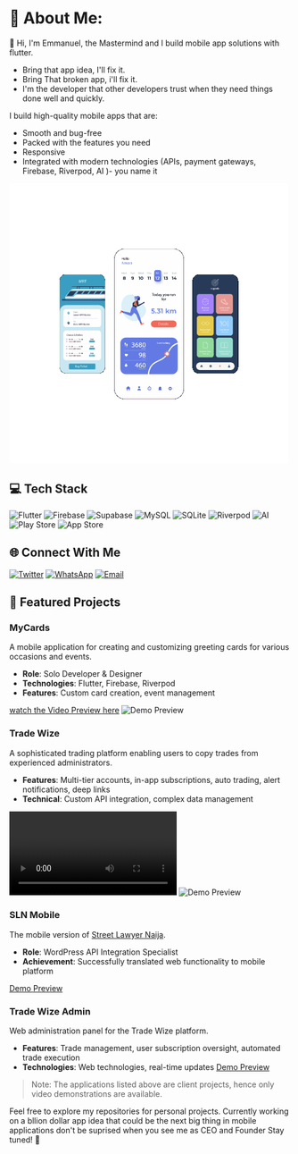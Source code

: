 # 💫 About Me:
👋 Hi, I'm Emmanuel, the Mastermind and I build mobile app solutions with flutter.
- Bring that app idea, I'll fix it.
- Bring That broken app, i'll fix it.
- I'm the developer that other developers trust when they need things done well and quickly.

I build high-quality mobile apps that are:
- Smooth and bug-free
- Packed with the features you need
- Responsive
- Integrated with modern technologies (APIs, payment gateways, Firebase, Riverpod, AI )- you name it


![Animation](https://github.com/d3mastermind/Portfolio_Files/blob/main/animation.gif)


## 💻 Tech Stack
![Flutter](https://img.shields.io/badge/Flutter-%2302569B.svg?style=flat&logo=Flutter&logoColor=white) 
![Firebase](https://img.shields.io/badge/firebase-%23039BE5.svg?style=flat&logo=firebase) 
![Supabase](https://img.shields.io/badge/Supabase-3ECF8E?style=flat&logo=supabase&logoColor=white) 
![MySQL](https://img.shields.io/badge/mysql-4479A1.svg?style=flat&logo=mysql&logoColor=white) 
![SQLite](https://img.shields.io/badge/sqlite-%2307405e.svg?style=flat&logo=sqlite&logoColor=white) 
![Riverpod](https://img.shields.io/badge/Riverpod-0553B1?style=flat)
![AI](https://img.shields.io/badge/AI-0553B1?style=flat)
![Play Store](https://img.shields.io/badge/Play_Store-414141?style=flat&logo=google-play&logoColor=white)
![App Store](https://img.shields.io/badge/App_Store-0D96F6?style=flat&logo=app-store&logoColor=white)


## 🌐 Connect With Me
[![Twitter](https://img.shields.io/badge/twitter-1769ff?logo=x&logoColor=white)](https://x.com/d3Mastermind) 
[![WhatsApp](https://img.shields.io/badge/WhatsApp-25D366?logo=whatsapp&logoColor=white)](https://wa.link/h6ko0p) 
[![Email](https://img.shields.io/badge/Gmail-%23EA4335.svg?logo=gmail&logoColor=white)](mailto:adewoleemmanuel36@gmail.com) 

## 🚀 Featured Projects

### MyCards
A mobile application for creating and customizing greeting cards for various occasions and events.
- **Role**: Solo Developer & Designer
- **Technologies**: Flutter, Firebase, Riverpod
- **Features**: Custom card creation, event management

[watch the Video Preview here](https://github.com/d3mastermind/Portfolio_Files/blob/main/mycards.gif)
![Demo Preview](https://github.com/d3mastermind/Portfolio_Files/blob/main/mycards.gif)


### Trade Wize
A sophisticated trading platform enabling users to copy trades from experienced administrators.
- **Features**: Multi-tier accounts, in-app subscriptions, auto trading, alert notifications, deep links
- **Technical**: Custom API integration, complex data management

![watch the Video Preview here](https://github.com/d3mastermind/Portfolio_Files/blob/main/tradewizeapp.mp4)
![Demo Preview](https://github.com/d3mastermind/Portfolio_Files/blob/main/tradewizeapp.gif)


### SLN Mobile
The mobile version of [Street Lawyer Naija](https://streetlawyernaija.com).
- **Role**: WordPress API Integration Specialist
- **Achievement**: Successfully translated web functionality to mobile platform

[Demo Preview](https://github.com/d3mastermind/3reed/blob/main/Media/threed.)


### Trade Wize Admin
Web administration panel for the Trade Wize platform.
- **Features**: Trade management, user subscription oversight, automated trade execution
- **Technologies**: Web technologies, real-time updates
[Demo Preview](https://github.com/d3mastermind/3reed/blob/main/Media/)

> Note: The applications listed above are client projects, hence only video demonstrations are available.

Feel free to explore my repositories for personal projects. Currently working on a bllion dollar app idea that could be the next big thing in mobile applications don't be suprised when you see me as CEO and Founder Stay tuned! 🚀







